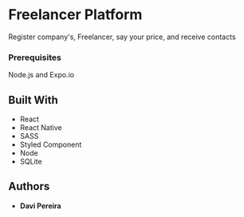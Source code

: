 # Freelancer Platform

Register company's, Freelancer, say your price, and receive contacts 

### Prerequisites

Node.js and Expo.io

## Built With

* React
* React Native
* SASS
* Styled Component
* Node
* SQLite

## Authors

* **Davi Pereira**
